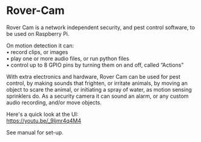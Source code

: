 # Rover-Cam

Rover Cam is a network independent security, and pest control software, to be used on Raspberry Pi.<br/>

On motion detection it can:<br/>
    • record clips, or images<br/>
    • play one or more audio files, or run python files<br/>
    • control up to 8 GPIO pins by turning them on and off, called “Actions”<br/>

With extra electronics and hardware, Rover Cam can be used for pest control, by making sounds that frighten, or irritate animals, by moving an object to scare the animal, or initiating a spray of water, as motion sensing sprinklers do. As a security camera it can sound an alarm, or any custom audio recording, and/or move objects.

Here's a quick look at the UI:<br/>
https://youtu.be/_9ljmr4q4M4


See manual for set-up.



